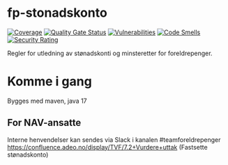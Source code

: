 fp-stonadskonto
================

[![Coverage](https://sonarcloud.io/api/project_badges/measure?project=navikt_fp-stonadskonto&metric=coverage)](https://sonarcloud.io/summary/new_code?id=navikt_fp-stonadskonto)
[![Quality Gate Status](https://sonarcloud.io/api/project_badges/measure?project=navikt_fp-stonadskonto&metric=alert_status)](https://sonarcloud.io/dashboard?id=navikt_fp-stonadskonto)
[![Vulnerabilities](https://sonarcloud.io/api/project_badges/measure?project=navikt_fp-stonadskonto&metric=vulnerabilities)](https://sonarcloud.io/summary/new_code?id=navikt_fp-stonadskonto)
[![Code Smells](https://sonarcloud.io/api/project_badges/measure?project=navikt_fp-stonadskonto&metric=code_smells)](https://sonarcloud.io/summary/new_code?id=navikt_fp-stonadskonto)
[![Security Rating](https://sonarcloud.io/api/project_badges/measure?project=navikt_fp-stonadskonto&metric=security_rating)](https://sonarcloud.io/summary/new_code?id=navikt_fp-stonadskonto)

Regler for utledning av stønadskonti og minsteretter for foreldrepenger.

# Komme i gang

Bygges med maven, java 17

## For NAV-ansatte

Interne henvendelser kan sendes via Slack i kanalen #teamforeldrepenger
https://confluence.adeo.no/display/TVF/7.2+Vurdere+uttak (Fastsette stønadskonto)

